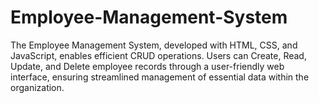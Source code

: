 # Employee-Management-System
The Employee Management System, developed with HTML, CSS, and JavaScript, enables efficient CRUD operations. Users can Create, Read, Update, and Delete employee records through a user-friendly web interface, ensuring streamlined management of essential data within the organization.
